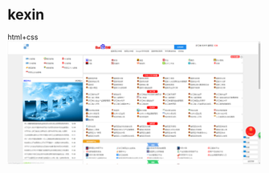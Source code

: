 # kexin
html+css
![image](https://github.com/poison913/room/blob/master/images/%E6%88%AA%E5%9B%BE.png)
